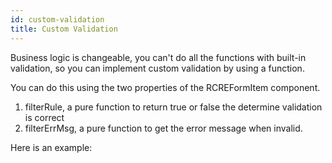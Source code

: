 ```yaml
---
id: custom-validation
title: Custom Validation
---
```


Business logic is changeable, you can't do all the functions with built-in validation, so you can implement custom validation by using a function.

You can do this using the two properties of the RCREFormItem component.

1. filterRule, a pure function to return true or false the determine validation is correct 
2. filterErrMsg, a pure function to get the error message when invalid.

Here is an example:



